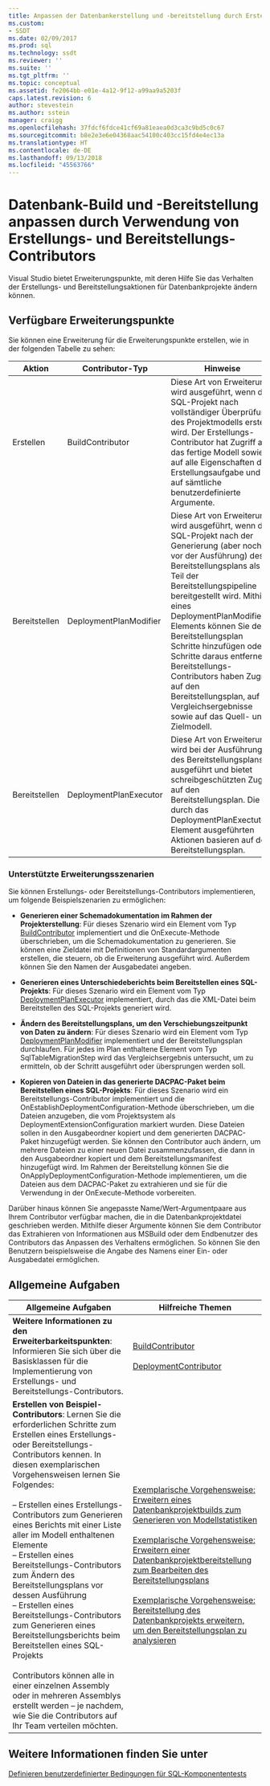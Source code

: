 ```yaml
---
title: Anpassen der Datenbankerstellung und -bereitstellung durch Erstellungs- und Bereitstellungs-Contributors | Microsoft-Dokumentation
ms.custom:
- SSDT
ms.date: 02/09/2017
ms.prod: sql
ms.technology: ssdt
ms.reviewer: ''
ms.suite: ''
ms.tgt_pltfrm: ''
ms.topic: conceptual
ms.assetid: fe2064bb-e01e-4a12-9f12-a99aa9a5203f
caps.latest.revision: 6
author: stevestein
ms.author: sstein
manager: craigg
ms.openlocfilehash: 37fdcf6fdce41cf69a81eaea0d3ca3c9bd5c0c67
ms.sourcegitcommit: b8e2e3e6e04368aac54100c403cc15fd4e4ec13a
ms.translationtype: HT
ms.contentlocale: de-DE
ms.lasthandoff: 09/13/2018
ms.locfileid: "45563766"
---
```

# <a name="customize-database-build-and-deployment-by-using-build-and-deployment-contributors"></a>Datenbank-Build und -Bereitstellung anpassen durch Verwendung von Erstellungs- und Bereitstellungs-Contributors
Visual Studio bietet Erweiterungspunkte, mit deren Hilfe Sie das Verhalten der Erstellungs- und Bereitstellungsaktionen für Datenbankprojekte ändern können.  
  
## <a name="available-extensibility-points"></a>Verfügbare Erweiterungspunkte  
Sie können eine Erweiterung für die Erweiterungspunkte erstellen, wie in der folgenden Tabelle zu sehen:  
  
|**Aktion**|**Contributor-Typ**|**Hinweise**|  
|--------------|------------------------|-------------|  
|Erstellen|BuildContributor|Diese Art von Erweiterung wird ausgeführt, wenn das SQL-Projekt nach vollständiger Überprüfung des Projektmodells erstellt wird. Der Erstellungs-Contributor hat Zugriff auf das fertige Modell sowie auf alle Eigenschaften der Erstellungsaufgabe und auf sämtliche benutzerdefinierte Argumente.|  
|Bereitstellen|DeploymentPlanModifier|Diese Art von Erweiterung wird ausgeführt, wenn das SQL-Projekt nach der Generierung (aber noch vor der Ausführung) des Bereitstellungsplans als Teil der Bereitstellungspipeline bereitgestellt wird. Mithilfe eines DeploymentPlanModifier-Elements können Sie dem Bereitstellungsplan Schritte hinzufügen oder Schritte daraus entfernen. Bereitstellungs-Contributors haben Zugriff auf den Bereitstellungsplan, auf die Vergleichsergebnisse sowie auf das Quell- und Zielmodell.|  
|Bereitstellen|DeploymentPlanExecutor|Diese Art von Erweiterung wird bei der Ausführung des Bereitstellungsplans ausgeführt und bietet schreibgeschützten Zugriff auf den Bereitstellungsplan. Die durch das DeploymentPlanExectutor-Element ausgeführten Aktionen basieren auf dem Bereitstellungsplan.|  
  
### <a name="supported-extensibility-scenarios"></a>Unterstützte Erweiterungsszenarien  
Sie können Erstellungs- oder Bereitstellungs-Contributors implementieren, um folgende Beispielszenarien zu ermöglichen:  
  
-   **Generieren einer Schemadokumentation im Rahmen der Projekterstellung**: Für dieses Szenario wird ein Element vom Typ [BuildContributor](http://msdn.microsoft.com/library/microsoft.sqlserver.dac.deployment.buildcontributor.aspx) implementiert und die OnExecute-Methode überschrieben, um die Schemadokumentation zu generieren. Sie können eine Zieldatei mit Definitionen von Standardargumenten erstellen, die steuern, ob die Erweiterung ausgeführt wird. Außerdem können Sie den Namen der Ausgabedatei angeben.  
  
-   **Generieren eines Unterschiedeberichts beim Bereitstellen eines SQL-Projekts**: Für dieses Szenario wird ein Element vom Typ [DeploymentPlanExecutor](http://msdn.microsoft.com/library/microsoft.sqlserver.dac.deployment.deploymentplanexecutor.aspx) implementiert, durch das die XML-Datei beim Bereitstellen des SQL-Projekts generiert wird.  
  
-   **Ändern des Bereitstellungsplans, um den Verschiebungszeitpunkt von Daten zu ändern**: Für dieses Szenario wird ein Element vom Typ [DeploymentPlanModifier](http://msdn.microsoft.com/library/microsoft.sqlserver.dac.deployment.deploymentplanmodifier.aspx) implementiert und der Bereitstellungsplan durchlaufen. Für jedes im Plan enthaltene Element vom Typ SqlTableMigrationStep wird das Vergleichsergebnis untersucht, um zu ermitteln, ob der Schritt ausgeführt oder übersprungen werden soll.  
  
-   **Kopieren von Dateien in das generierte DACPAC-Paket beim Bereitstellen eines SQL-Projekts**: Für dieses Szenario wird ein Bereitstellungs-Contributor implementiert und die OnEstablishDeploymentConfiguration-Methode überschrieben, um die Dateien anzugeben, die vom Projektsystem als DeploymentExtensionConfiguration markiert wurden. Diese Dateien sollen in den Ausgabeordner kopiert und dem generierten DACPAC-Paket hinzugefügt werden. Sie können den Contributor auch ändern, um mehrere Dateien zu einer neuen Datei zusammenzufassen, die dann in den Ausgabeordner kopiert und dem Bereitstellungsmanifest hinzugefügt wird. Im Rahmen der Bereitstellung können Sie die OnApplyDeploymentConfiguration-Methode implementieren, um die Dateien aus dem DACPAC-Paket zu extrahieren und sie für die Verwendung in der OnExecute-Methode vorbereiten.  
  
Darüber hinaus können Sie angepasste Name/Wert-Argumentpaare aus Ihrem Contributor verfügbar machen, die in die Datenbankprojektdatei geschrieben werden. Mithilfe dieser Argumente können Sie dem Contributor das Extrahieren von Informationen aus MSBuild oder dem Endbenutzer des Contributors das Anpassen des Verhaltens ermöglichen. So können Sie den Benutzern beispielsweise die Angabe des Namens einer Ein- oder Ausgabedatei ermöglichen.  
  
## <a name="common-tasks"></a>Allgemeine Aufgaben  
  
|**Allgemeine Aufgaben**|**Hilfreiche Themen**|  
|--------------------|--------------------------|  
|**Weitere Informationen zu den Erweiterbarkeitspunkten**: Informieren Sie sich über die Basisklassen für die Implementierung von Erstellungs- und Bereitstellungs-Contributors.|[BuildContributor](http://msdn.microsoft.com/library/microsoft.sqlserver.dac.deployment.buildcontributor.aspx)<br /><br />[DeploymentContributor](http://msdn.microsoft.com/library/microsoft.sqlserver.dac.deployment.deploymentcontributor.aspx)|  
|**Erstellen von Beispiel-Contributors**: Lernen Sie die erforderlichen Schritte zum Erstellen eines Erstellungs- oder Bereitstellungs-Contributors kennen. In diesen exemplarischen Vorgehensweisen lernen Sie Folgendes:<br /><br />–   Erstellen eines Erstellungs-Contributors zum Generieren eines Berichts mit einer Liste aller im Modell enthaltenen Elemente<br />–   Erstellen eines Bereitstellungs-Contributors zum Ändern des Bereitstellungsplans vor dessen Ausführung<br />–   Erstellen eines Bereitstellungs-Contributors zum Generieren eines Bereitstellungsberichts beim Bereitstellen eines SQL-Projekts<br /><br />Contributors können alle in einer einzelnen Assembly oder in mehreren Assemblys erstellt werden – je nachdem, wie Sie die Contributors auf Ihr Team verteilen möchten.|[Exemplarische Vorgehensweise: Erweitern eines Datenbankprojektbuilds zum Generieren von Modellstatistiken](../ssdt/walkthrough-extend-database-project-build-to-generate-model-statistics.md)<br /><br />[Exemplarische Vorgehensweise: Erweitern einer Datenbankprojektbereitstellung zum Bearbeiten des Bereitstellungsplans](../ssdt/walkthrough-extend-database-project-deployment-to-modify-the-deployment-plan.md)<br /><br />[Exemplarische Vorgehensweise: Bereitstellung des Datenbankprojekts erweitern, um den Bereitstellungsplan zu analysieren](../ssdt/walkthrough-extend-database-project-deployment-to-analyze-the-deployment-plan.md)|  
  
## <a name="see-also"></a>Weitere Informationen finden Sie unter  
[Definieren benutzerdefinierter Bedingungen für SQL-Komponententests](http://msdn.microsoft.com/library/jj860449(v=vs.103).aspx)  
  
